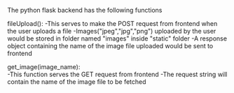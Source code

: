 The python flask backend has the following functions

fileUpload():
  -This serves to make the POST request from frontend when the user uploads a file
  -Images("jpeg","jpg","png") uploaded by the user would be stored in folder named "images" inside "static" folder
  -A response object containing the name of the image file uploaded would be sent to frontend
  
get_image(image_name):  
  -This function serves the GET request from frontend
  -The request string will contain the name of the image file to be fetched
  
